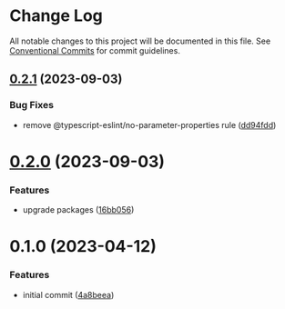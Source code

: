 # Change Log

All notable changes to this project will be documented in this file.
See [Conventional Commits](https://conventionalcommits.org) for commit guidelines.

## [0.2.1](https://github.com/nosebit/eslint-config/compare/@nosebit/eslint-config-typescript@0.2.0...@nosebit/eslint-config-typescript@0.2.1) (2023-09-03)


### Bug Fixes

* remove @typescript-eslint/no-parameter-properties rule ([dd94fdd](https://github.com/nosebit/eslint-config/commit/dd94fdd60adb81d3176ba84c7a4c47d5e70a46a3))





# [0.2.0](https://github.com/nosebit/eslint-config/compare/@nosebit/eslint-config-typescript@0.1.0...@nosebit/eslint-config-typescript@0.2.0) (2023-09-03)


### Features

* upgrade packages ([16bb056](https://github.com/nosebit/eslint-config/commit/16bb0567199d5c0c98f62fb53ee864301f2c4de3))





# 0.1.0 (2023-04-12)


### Features

* initial commit ([4a8beea](https://github.com/nosebit/eslint-config/commit/4a8beea6f53473f50705fc083143b15037cd4ff4))
